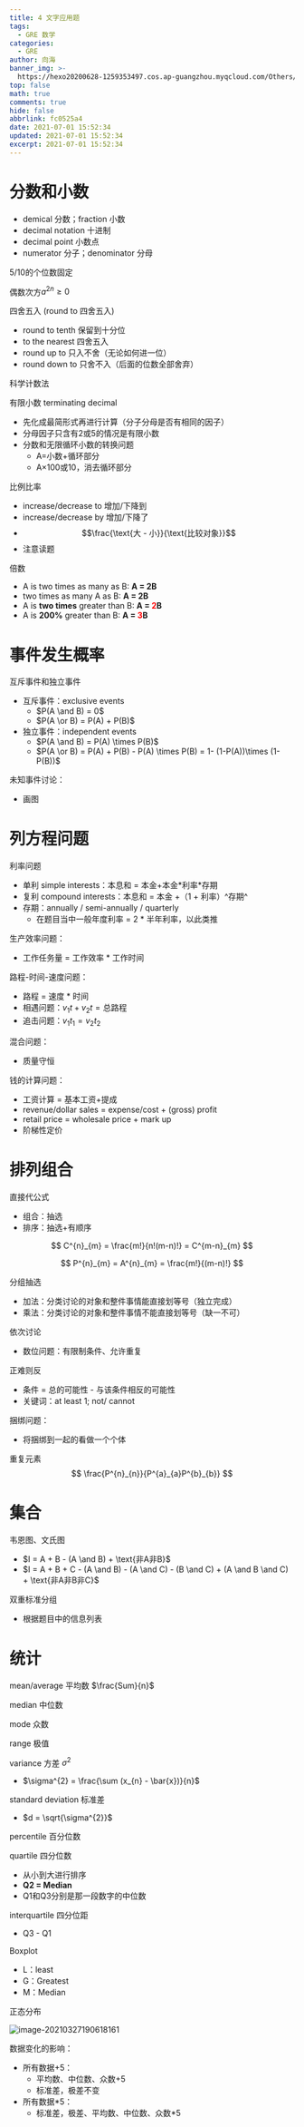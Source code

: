 ```yaml
---
title: 4 文字应用题
tags:
  - GRE 数学
categories:
  - GRE
author: 向海
banner_img: >-
  https://hexo20200628-1259353497.cos.ap-guangzhou.myqcloud.com/Others/Fluid/post/post2.jpg
top: false
math: true
comments: true
hide: false
abbrlink: fc0525a4
date: 2021-07-01 15:52:34
updated: 2021-07-01 15:52:34
excerpt: 2021-07-01 15:52:34
---
```


# 分数和小数

+ demical 分数；fraction 小数
+ decimal notation 十进制
+ decimal point 小数点
+ numerator 分子；denominator 分母

5/10的个位数固定

偶数次方$a^{2n} ≥ 0$

四舍五入 (round to 四舍五入)

+ round to tenth 保留到十分位
+ to the nearest 四舍五入
+ round up to 只入不舍（无论如何进一位）
+ round down to 只舍不入（后面的位数全部舍弃）

科学计数法

有限小数 terminating decimal

+ 先化成最简形式再进行计算（分子分母是否有相同的因子）
+ 分母因子只含有2或5的情况是有限小数
+ 分数和无限循环小数的转换问题
  + A=小数+循环部分
  + A$\times$100或10，消去循环部分

比例比率

+ increase/decrease to 增加/下降到 
+ increase/decrease by 增加/下降了
+ $$\frac{\text{大 - 小}}{\text{比较对象}}$$
+ 注意读题

倍数

+ A is two times as many as B: **A = 2B**
+ two times as many A as B: **A = 2B**
+ A is **two times** greater than B: **A = <font color="FF0000">2</font>B**
+ A is **200%** greater than B: **A = <font color="FF0000">3</font>B**

# 事件发生概率

互斥事件和独立事件

+ 互斥事件：exclusive events
  + $P(A \and B) = 0$
  + $P(A \or B) = P(A) + P(B)$
+ 独立事件：independent events
  + $P(A \and B) = P(A) \times  P(B)$
  + $P(A \or B) = P(A) + P(B) - P(A) \times  P(B) = 1- (1-P(A))\times (1-P(B))$

未知事件讨论：

+ 画图

# 列方程问题

利率问题

+ 单利 simple interests：本息和 = 本金+本金\*利率\*存期
+ 复利 compound interests：本息和 = 本金 +（1 + 利率）^存期^
+ 存期：annually / semi-annually / quarterly
  + 在题目当中一般年度利率 = 2 \* 半年利率，以此类推

生产效率问题：

+ 工作任务量 = 工作效率 \* 工作时间

路程-时间-速度问题：

+ 路程 = 速度 \* 时间
+ 相遇问题：$v_{1}t+v_{2}t = \text{总路程}$
+ 追击问题：$v_{1}t_{1} = v_{2}t_{2}$

混合问题：

+ 质量守恒

钱的计算问题：

+ 工资计算 = 基本工资+提成
+ revenue/dollar sales = expense/cost + (gross) profit
+ retail price = wholesale price + mark up
+ 阶梯性定价

# 排列组合

直接代公式

+ 组合：抽选
+ 排序：抽选+有顺序

$$
C^{n}_{m} = \frac{m!}{n!(m-n)!} = C^{m-n}_{m}
$$

$$
P^{n}_{m} = A^{n}_{m} = \frac{m!}{(m-n)!}
$$

分组抽选

+ 加法：分类讨论的对象和整件事情能直接划等号（独立完成）
+ 乘法：分类讨论的对象和整件事情不能直接划等号（缺一不可）

依次讨论

+ 数位问题：有限制条件、允许重复

正难则反

+ 条件 = 总的可能性 - 与该条件相反的可能性
+ 关键词：at least 1; not/ cannot

捆绑问题：

+ 将捆绑到一起的看做一个个体

重复元素
$$
\frac{P^{n}_{n}}{P^{a}_{a}P^{b}_{b}}
$$

# 集合

韦恩图、文氏图

+ $I = A + B - (A \and B) + \text{非A非B}$
+ $I = A + B + C - (A \and B) - (A \and C) - (B \and C) + (A \and B \and C) + \text{非A非B非C}$

双重标准分组

+ 根据题目中的信息列表

# 统计

mean/average 平均数 $\frac{Sum}{n}$

median 中位数

mode 众数

range 极值

variance 方差 $\sigma^{2}$

+ $\sigma^{2} = \frac{\sum (x_{n} - \bar{x})}{n}$

standard deviation 标准差

+ $d = \sqrt{\sigma^{2}}$

percentile 百分位数

quartile 四分位数

+ 从小到大进行排序
+ **Q2 = Median**
+ Q1和Q3分别是那一段数字的中位数

interquartile 四分位距

+ Q3 - Q1

Boxplot

+ L：least
+ G：Greatest
+ M：Median

正态分布

![image-20210327190618161](https://hexo20200628-1259353497.cos.ap-guangzhou.myqcloud.com/Articles/Academic_Notes/Others/image-20210327190618161.png)

数据变化的影响：

+ 所有数据+5：
  + 平均数、中位数、众数+5
  + 标准差，极差不变
+ 所有数据\*5：
  + 标准差，极差、平均数、中位数、众数\*5